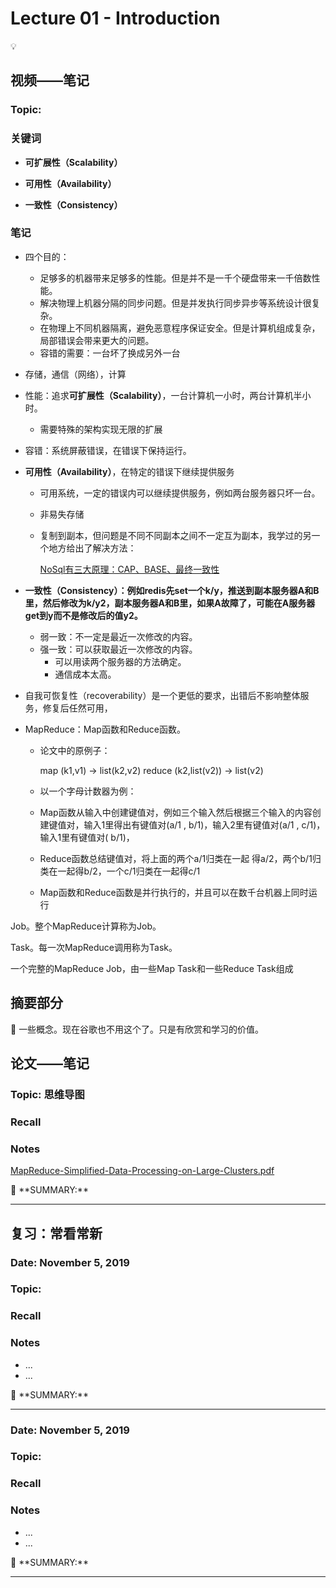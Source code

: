 # Lecture 01 - Introduction

<aside>
💡

</aside>

## 视频——笔记

### Topic:

### 关键词

- ****可扩展性（Scalability）****

- **可用性（Availability）**
- ****一致性（Consistency）****

### 笔记

- 四个目的：
    - 足够多的机器带来足够多的性能。但是并不是一千个硬盘带来一千倍数性能。
    - 解决物理上机器分隔的同步问题。但是并发执行同步异步等系统设计很复杂。
    - 在物理上不同机器隔离，避免恶意程序保证安全。但是计算机组成复杂，局部错误会带来更大的问题。
    - 容错的需要：一台坏了换成另外一台
- 存储，通信（网络），计算
- 性能：追求****可扩展性（Scalability）****，一台计算机一小时，两台计算机半小时。
    - 需要特殊的架构实现无限的扩展
- 容错：系统屏蔽错误，在错误下保持运行。
- **可用性（Availability）**，在特定的错误下继续提供服务
    - 可用系统，一定的错误内可以继续提供服务，例如两台服务器只坏一台。
    - 非易失存储
    - 复制到副本，但问题是不同不同副本之间不一定互为副本，我学过的另一个地方给出了解决方法：
        
        [NoSql有三大原理：CAP、BASE、最终一致性](Lecture%2001%20-%20Introduction%20a492bb403da141639efb8252a643ef51/NoSql%E6%9C%89%E4%B8%89%E5%A4%A7%E5%8E%9F%E7%90%86%EF%BC%9ACAP%E3%80%81BASE%E3%80%81%E6%9C%80%E7%BB%88%E4%B8%80%E8%87%B4%E6%80%A7%200d465cc97460483f8c066c6191103df8.md)
        
- ****一致性（Consistency）：例如redis先set一个k/y，推送到副本服务器A和B里，然后修改为k/y2，副本服务器A和B里，如果A故障了，可能在A服务器get到y而不是修改后的值y2。****
    - 弱一致：不一定是最近一次修改的内容。
    - 强一致：可以获取最近一次修改的内容。
        - 可以用读两个服务器的方法确定。
        - 通信成本太高。
- 自我可恢复性（recoverability）是一个更低的要求，出错后不影响整体服务，修复后任然可用，
- MapReduce：Map函数和Reduce函数。
    - 论文中的原例子：
        
        map (k1,v1) → list(k2,v2)
        reduce (k2,list(v2)) → list(v2)
        
    - 以一个字母计数器为例：
    - Map函数从输入中创建键值对，例如三个输入然后根据三个输入的内容创建键值对，输入1里得出有键值对(a/1 , b/1)，输入2里有键值对(a/1 , c/1)，输入1里有键值对( b/1)，
    - Reduce函数总结键值对，将上面的两个a/1归类在一起 得a/2，两个b/1归类在一起得b/2，一个c/1归类在一起得c/1
    - Map函数和Reduce函数是并行执行的，并且可以在数千台机器上同时运行

Job。整个MapReduce计算称为Job。

Task。每一次MapReduce调用称为Task。

一个完整的MapReduce Job，由一些Map Task和一些Reduce Task组成

## 摘要部分

<aside>
📌 一些概念。现在谷歌也不用这个了。只是有欣赏和学习的价值。

</aside>

## 论文——笔记

### Topic: 思维导图

### Recall

### Notes

[MapReduce-Simplified-Data-Processing-on-Large-Clusters.pdf](Lecture%2001%20-%20Introduction%20a492bb403da141639efb8252a643ef51/MapReduce-Simplified-Data-Processing-on-Large-Clusters.pdf)

<aside>
📌 **SUMMARY:**

</aside>

---

## 复习：常看常新

### Date: November 5, 2019

### Topic:

### Recall

### Notes

- ...
- ...

<aside>
📌 **SUMMARY:**

</aside>

---

### Date: November 5, 2019

### Topic:

### Recall

### Notes

- ...
- ...

<aside>
📌 **SUMMARY:**

</aside>

---